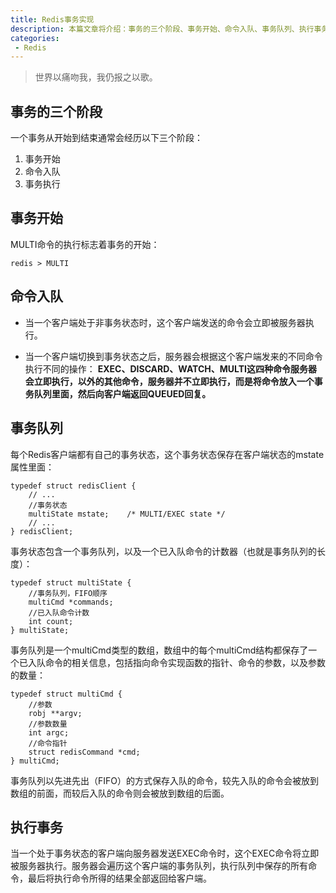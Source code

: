 ```yaml
---
title: Redis事务实现
description: 本篇文章将介绍：事务的三个阶段、事务开始、命令入队、事务队列、执行事务
categories:
 - Redis
---
```


> 世界以痛吻我，我仍报之以歌。

## 事务的三个阶段

一个事务从开始到结束通常会经历以下三个阶段：
1. 事务开始
1. 命令入队
1. 事务执行

## 事务开始

MULTI命令的执行标志着事务的开始：

```
redis > MULTI
```

## 命令入队

- 当一个客户端处于非事务状态时，这个客户端发送的命令会立即被服务器执行。

- 当一个客户端切换到事务状态之后，服务器会根据这个客户端发来的不同命令执行不同的操作：
  **EXEC、DISCARD、WATCH、MULTI这四种命令服务器会立即执行，以外的其他命令，服务器并不立即执行，而是将命令放入一个事务队列里面，然后向客户端返回QUEUED回复。**

## 事务队列

每个Redis客户端都有自己的事务状态，这个事务状态保存在客户端状态的mstate属性里面：

```
typedef struct redisClient {
    // ...
    //事务状态
    multiState mstate;    /* MULTI/EXEC state */
    // ...
} redisClient;
```

事务状态包含一个事务队列，以及一个已入队命令的计数器（也就是事务队列的长度）：

```
typedef struct multiState {
    //事务队列，FIFO顺序
    multiCmd *commands;
    //已入队命令计数
    int count;
} multiState;
```

事务队列是一个multiCmd类型的数组，数组中的每个multiCmd结构都保存了一个已入队命令的相关信息，包括指向命令实现函数的指针、命令的参数，以及参数的数量：

```
typedef struct multiCmd {
    //参数
    robj **argv;
    //参数数量
    int argc;
    //命令指针
    struct redisCommand *cmd;
} multiCmd;
```

事务队列以先进先出（FIFO）的方式保存入队的命令，较先入队的命令会被放到数组的前面，而较后入队的命令则会被放到数组的后面。

## 执行事务

当一个处于事务状态的客户端向服务器发送EXEC命令时，这个EXEC命令将立即被服务器执行。服务器会遍历这个客户端的事务队列，执行队列中保存的所有命令，最后将执行命令所得的结果全部返回给客户端。